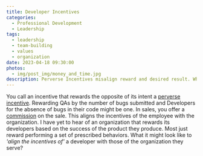 ```yaml
---
title: Developer Incentives
categories:
  - Professional Development
  - Leadership
tags:
  - leadership
  - team-building
  - values
  - organization
date: 2023-04-18 09:30:00
photos: 
  - img/post_img/money_and_time.jpg
description: Perverse Incentives misalign reward and desired result. What would it look like to better align developer's incentives with the results of their products?
---
```


You call an incentive that rewards the opposite of its intent a [perverse incentive](https://en.wikipedia.org/wiki/Perverse_incentive). Rewarding QAs by the number of bugs submitted and Developers for the absence of bugs in their code might be one. In sales, you offer a [commission](https://en.wikipedia.org/wiki/Commission_(remuneration)) on the sale. This aligns the incentives of the employee with the organization. I have yet to hear of an organization that rewards its developers based on the success of the product they produce. Most just reward performing a set of prescribed behaviors. What it might look like to _'align the incentives of'_ a developer with those of the organization they serve?
